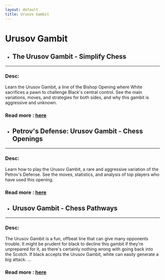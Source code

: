 ```yaml
---
layout: default
title: Urusov Gambit
---
```

# Urusov Gambit
- ## **The Urusov Gambit - Simplify Chess** 

---
### Desc: 
 Learn the Urusov Gambit, a line of the Bishop Opening where White sacrifices a pawn to challenge Black's central control. See the main variations, moves, and strategies for both sides, and why this gambit is aggressive and unknown. 
### Read more : [here](https://simplifychess.com/urusov-gambit/index.html) 
- ## **Petrov's Defense: Urusov Gambit - Chess Openings** 

---
### Desc: 
 Learn how to play the Urusov Gambit, a rare and aggressive variation of the Petrov's Defense. See the moves, statistics, and analysis of top players who have used this opening. 
### Read more : [here](https://www.chess.com/openings/Petrovs-Defense-Urusov-Gambit) 
- ## **Urusov Gambit - Chess Pathways** 

---
### Desc: 
 The Urusov Gambit is a fun, offbeat line that can give many opponents trouble. It might be prudent for black to decline this gambit if they're unprepared for it, as there's certainly nothing wrong with going back into the Scotch. If black accepts the Urusov Gambit, white can easily generate a big attack. ... 
### Read more : [here](https://chesspathways.com/urusov-gambit/) 



